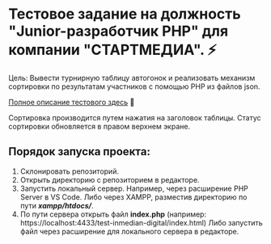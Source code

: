 # Тестовое задание на должность "Junior-разработчик PHP" для компании "СТАРТМЕДИА". ⚡   

Цель: Вывести турнирную таблицу автогонок и реализовать механизм сортировки по результатам участников с помощью PHP из файлов json.   

[Полное описание тестового здесь](https://gitlab.stmd.pro/shared/test-junior) 🔗   

Сортировка производится путем нажатия на заголовок таблицы. Статус сортировки обновляется в правом верхнем экране.   

## Порядок запуска проекта:   
1. Склонировать репозиторий.   
2. Открыть директорию с репозиторием в редакторе.   
3. Запустить локальный сервер. Например, через расширение PHP Server в VS Code. Либо через XAMPP, разместив директорию по пути ***xampp/htdocs/***.   
4. По пути сервера открыть файл **index.php** (например: https://localhost:4433/test-inmedian-digital/index.html) Либо запустить файл через расширение для локального сервера в редакторе.   